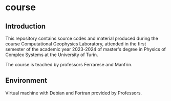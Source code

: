 # **course**
## Introduction
This repository contains source codes and material produced during the course Computational Geophysics Laboratory, attended in the first semester of the academic year 2023-2024 of master's degree in Physics of Complex Systems at the University of Turin.

The course is teached by professors Ferrarese and Manfrin.

## Environment
Virtual machine with Debian and Fortran provided by Professors.
